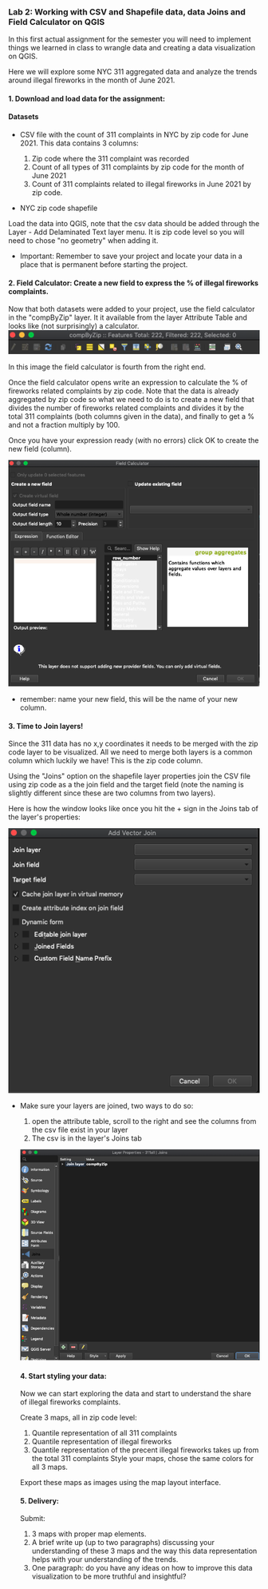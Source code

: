 ### Lab 2: Working with CSV and Shapefile data, data Joins and Field Calculator on QGIS

In this first actual assignment for the semester you will need to implement things we learned in class to wrangle data and creating a data visualization on QGIS.

Here we will explore some NYC 311 aggregated data and analyze the trends around illegal fireworks in the month of June 2021.  


#### 1. Download and load data for the assignment:
#### Datasets
- CSV file with the count of 311 complaints in NYC by zip code for June 2021. This data contains 3 columns:
  1. Zip code where the 311 complaint was recorded
  2. Count of all types of 311 complaints by zip code for the month of June 2021
  3. Count of 311 complaints related to illegal fireworks in June 2021 by zip code.

- NYC zip code shapefile

Load the data into QGIS, note that the csv data should be added through the Layer - Add Delaminated Text layer menu. It is zip code level so you will need to chose "no geometry" when adding it.

* Important: Remember to save your project and locate your data in a place that is permanent before starting the project.


#### 2. Field Calculator: Create a new field to express the % of illegal fireworks complaints.

Now that both datasets were added to your project, use the field calculator in the "compByZip" layer. It it available from the layer Attribute Table and looks like (not surprisingly) a calculator. ![.](https://github.com/avigailvantu/UDM2021/blob/main/class2/field_calc_Icon.png)

In this image the field calculator is fourth from the right end.

Once the field calculator opens write an expression to calculate the % of fireworks related complaints by zip code. Note that the data is already aggregated by zip code so what we need to do is to create a new field that divides the number of fireworks related complaints and divides it by the total 311 complaints (both columns given in the data), and finally to get a % and not a fraction multiply by 100.

Once you have your expression ready (with no errors) click OK to create the new field (column).

![.](https://github.com/avigailvantu/UDM2021/blob/main/class2/fieldCalc.png)

- remember:  name your new field, this will be the name of your new column.

#### 3. Time to Join layers!

Since the 311 data has no x,y coordinates it needs to be merged with the zip code layer to be visualized. All we need to merge both layers is a common column which luckily we have! This is the zip code column.

Using the "Joins" option on the shapefile layer properties join the CSV file using zip code as a the join field and the target field (note the naming is slightly different since these are two columns from two layers).

Here is how the window looks like once you hit the + sign in the Joins tab of the layer's properties:

![.](https://github.com/avigailvantu/UDM2021/blob/main/class2/joins_window.png)

- Make sure your layers are joined, two ways to do so:
  1. open the attribute table, scroll to the right and see the columns from the csv file exist in your layer
  2. The csv is in the layer's Joins tab

  ![.](https://github.com/avigailvantu/UDM2021/blob/main/class2/JoinsTab.png)  

  #### 4. Start styling your data:

  Now we can start exploring the data and start to understand the share of illegal fireworks complaints.

  Create 3 maps, all in zip code level:
  1. Quantile representation of all 311 complaints
  2. Quantile representation of illegal fireworks
  3. Quantile representation of the precent illegal fireworks takes up from the total 311 complaints
  Style your maps, chose the same colors for all 3 maps.


  Export these maps as images using the map layout interface.

  #### 5. Delivery:
   Submit:
  1. 3 maps with proper map elements.
  2. A brief write up (up to two paragraphs) discussing your understanding of these 3 maps and the way this data representation helps with your understanding of the trends.
  3. One paragraph: do you have any ideas on how to improve this data visualization to be more truthful and insightful?
